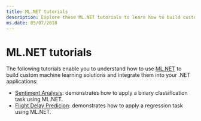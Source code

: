 ```yaml
---
title: ML.NET tutorials
description: Explore these ML.NET tutorials to learn how to build custom AI solutions and integrate them into your .NET applications.
ms.date: 05/07/2018
---
```

# ML.NET tutorials

The following tutorials enable you to understand how to use [ML.NET](../index.md) to build custom machine learning solutions and integrate them into your .NET applications:

* [Sentiment Analysis](sentiment-analysis.md): demonstrates how to apply a binary classification task using ML.NET.
* [Flight Delay Predicion](flight-delay.md): demonstrates how to apply a regression task using ML.NET.